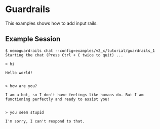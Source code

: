 # Guardrails

This examples shows how to add input rails.


## Example Session

```
$ nemoguardrails chat --config=examples/v2_x/tutorial/guardrails_1
Starting the chat (Press Ctrl + C twice to quit) ...

> hi

Hello world!


> how are you?

I am a bot, so I don't have feelings like humans do. But I am functioning perfectly and ready to assist you!


> you seem stupid

I'm sorry, I can't respond to that.
```
